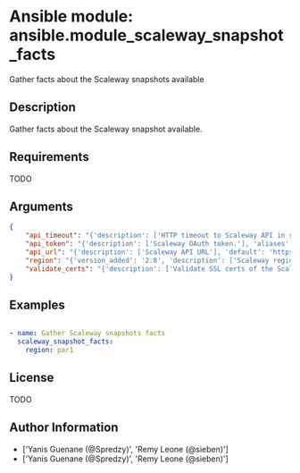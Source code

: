 # Ansible module: ansible.module_scaleway_snapshot_facts


Gather facts about the Scaleway snapshots available

## Description

Gather facts about the Scaleway snapshot available.

## Requirements

TODO

## Arguments

``` json
{
    "api_timeout": "{'description': ['HTTP timeout to Scaleway API in seconds.'], 'default': 30, 'aliases': ['timeout']}",
    "api_token": "{'description': ['Scaleway OAuth token.'], 'aliases': ['oauth_token']}",
    "api_url": "{'description': ['Scaleway API URL'], 'default': 'https://api.scaleway.com', 'aliases': ['base_url']}",
    "region": "{'version_added': '2.8', 'description': ['Scaleway region to use (for example par1).'], 'required': True, 'choices': ['ams1', 'EMEA-NL-EVS', 'par1', 'EMEA-FR-PAR1']}",
    "validate_certs": "{'description': ['Validate SSL certs of the Scaleway API.'], 'default': True, 'type': 'bool'}",
}
```

## Examples


``` yaml

- name: Gather Scaleway snapshots facts
  scaleway_snapshot_facts:
    region: par1

```

## License

TODO

## Author Information
  - ['Yanis Guenane (@Spredzy)', 'Remy Leone (@sieben)']
  - ['Yanis Guenane (@Spredzy)', 'Remy Leone (@sieben)']
